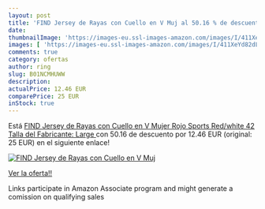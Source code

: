 ```yaml
---
layout: post
title: 'FIND Jersey de Rayas con Cuello en V Muj al 50.16 % de descuento'
date: 
thumbnailImage: 'https://images-eu.ssl-images-amazon.com/images/I/411XeYd82dL._SL200_.jpg'
images: [ 'https://images-eu.ssl-images-amazon.com/images/I/411XeYd82dL._SL200_.jpg' ]
comments: true
category: ofertas
author: ring
slug: B01NCMHUWW
description:
actualPrice: 12.46 EUR
comparePrice: 25 EUR
inStock: true
---
```


Está [FIND Jersey de Rayas con Cuello en V Mujer  Rojo  Sports Red/white   42  Talla del Fabricante: Large ](https://www.amazon.es/dp/B01NCMHUWW/?tag=tolees-21) con 50.16 de descuento por 12.46 EUR (original: 25 EUR) en el siguiente enlace!

[![FIND Jersey de Rayas con Cuello en V Muj](https://images-eu.ssl-images-amazon.com/images/I/411XeYd82dL._SL200_.jpg)](https://www.amazon.es/dp/B01NCMHUWW/?tag=tolees-21)

[Ver la oferta!!](https://www.amazon.es/dp/B01NCMHUWW/?tag=tolees-21)

Links participate in Amazon Associate program and might generate a comission on qualifying sales


